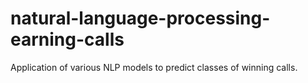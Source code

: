 # natural-language-processing-earning-calls
Application of various NLP models to predict classes of winning calls.
